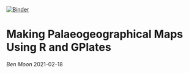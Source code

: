 [![Binder](https://mybinder.org/badge_logo.svg)](https://mybinder.org/v2/gh/benjaminmoon/palaeomap_example/HEAD?urlpath=rstudio)

# Making Palaeogeographical Maps Using R and GPlates

_Ben Moon_ 2021-02-18
